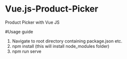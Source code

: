 # Vue.js-Product-Picker
Product Picker with Vue JS

#Usage guide

1) Navigate to root directory containing package.json etc.
2) npm install (this will install node_modules folder)
3) npm run serve
